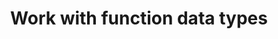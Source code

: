 ---
title: Work with function data types
seotitle: Work with Flux function data types
list_title: Functions
description: >
  ...
menu:
  flux_0_x:
    name: Functions
    parent: Composite types
weight: 204
flux/v0.x/tags: ["composite types", "data types"]
---